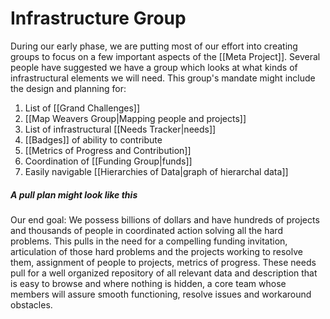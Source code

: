 # Infrastructure Group
During our early phase, we are putting most of our effort into creating groups to focus on a few important aspects of the [[Meta Project]]. Several people have suggested we have a group which looks at what kinds of infrastructural elements we will need. This group's mandate might include the design and planning for:

1. List of [[Grand Challenges]]  
2. [[Map Weavers Group|Mapping people and projects]]  
3. List of infrastructural [[Needs Tracker|needs]]  
4. [[Badges]] of ability to contribute  
5. [[Metrics of Progress and Contribution]]  
6. Coordination of [[Funding Group|funds]]  
7. Easily navigable [[Hierarchies of Data|graph of hierarchal data]]  

##### A pull plan might look like this
Our end goal: We possess billions of dollars and have hundreds of projects and thousands of people in coordinated action solving all the hard problems. This pulls in the need for a compelling funding invitation, articulation of those hard problems and the projects working to resolve them, assignment of people to projects, metrics of progress. These needs pull for a well organized repository of all relevant data and description that is easy to browse and where nothing is hidden, a core team whose members will assure smooth functioning, resolve issues and workaround obstacles. 